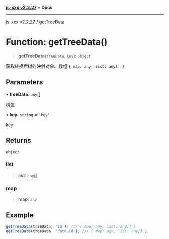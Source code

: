 [**js-xxx v2.2.27**](../README.md) • **Docs**

***

[js-xxx v2.2.27](../README.md) / getTreeData

# Function: getTreeData()

> **getTreeData**(`treeData`, `key`): `object`

获取转换后树的映射对象、数组 `{ map: any, list: any[] }`

## Parameters

• **treeData**: `any`[]

树值

• **key**: `string` = `'key'`

key

## Returns

`object`

### list

> **list**: `any`[]

### map

> **map**: `any`

## Example

```ts
getTreeData(treeData, 'id'); /// { map: any, list: any[] }
getTreeData(treeData, 'data.id'); /// { map: any, list: any[] }
```
